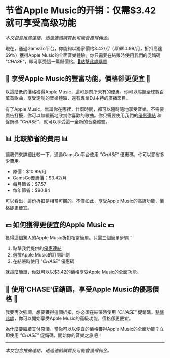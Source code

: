 # 节省Apple Music的开销：仅需$3.42就可享受高级功能

*本文包含推廣連結，透過連結購買我可能會獲得佣金。*

現在，通過GamsGo平台，你能夠以獨家價格$3.42/月（原價$10.99/月，折扣高達69%）獲得Apple Music的全面音樂體驗。你只需要在結賬時使用我們的促銷碼 *"CHASE"*，即可享受這一驚豔價格。[📲點擊此處購買](https://www.gamsgo.com/partner/ykeX7B)

## 💫 享受Apple Music的豐富功能，價格卻更便宜 💫

以這麼低的價格獲得Apple Music，這可是前所未有的優惠。你可以聆聽全球數百萬首歌曲，享受定制的音樂體驗，還有專業DJ主持的廣播節目。

有了Apple Music，無論你在哪裡，什麼時間，都可以隨時隨地享受音樂。不需要廣告打擾，你可以無緩衝地欣賞你喜歡的歌曲。你只需要使用我們的[優惠連結](https://www.gamsgo.com/partner/ykeX7B) 和促銷碼 *"CHASE"*，就可以享受這一全新的音樂體驗。

## 📊 比較節省的費用 📊

讓我們來詳細比較一下，通過GamsGo平台使用 *"CHASE"* 優惠碼，你可以節省多少費用。

- 原價：$10.99/月
- GamsGo優惠價：$3.42/月
- 每月節省：$7.57
- 每年節省：$90.84

可以看出，這份折扣是相當可觀的。不僅如此，享受Apple Music的高級功能，價格卻更便宜。

## 💵 如何獲得更便宜的Apple Music 💵

獲得這個驚人的Apple Music折扣相當簡單。只需三個簡單步驟：

1. 點擊我們提供的[優惠連結](https://www.gamsgo.com/partner/ykeX7B)
2. 選擇Apple Music的訂閱計劃
3. 在結賬時使用 *"CHASE"* 優惠碼

就這麼簡單，你就可以以$3.42的價格享受Apple Music的全面功能。

## 🔖 使用'CHASE'促銷碼，享受Apple Music的優惠價格 🔖

我要再次強調，想要獲得這個折扣，你必須在結賬時使用 *"CHASE"* 促銷碼。[點擊此處](https://www.gamsgo.com/partner/ykeX7B)，你可以開始享受Apple Music的高級功能，價格卻更便宜。

為什麼要繼續支付原價，當你可以以便宜的價格獲得Apple Music的全面功能？立即使用 *"CHASE"* 促銷碼，開始你的音樂之旅吧！

---

*本文包含推廣連結，透過連結購買我可能會獲得佣金。*